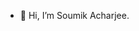 - 👋 Hi, I’m Soumik Acharjee.
<!---
Acharya-soumik/Acharya-soumik is a ✨ special ✨ repository because its `README.md` (this file) appears on your GitHub profile.
You can click the Preview link to take a look at your changes.
--->
